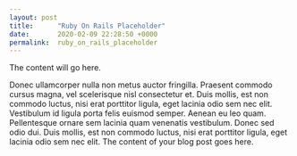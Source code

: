 ```yaml
---
layout: post
title:      "Ruby On Rails Placeholder"
date:       2020-02-09 22:28:50 +0000
permalink:  ruby_on_rails_placeholder
---
```



The content will go here.

Donec ullamcorper nulla non metus auctor fringilla. Praesent commodo cursus magna, vel scelerisque nisl consectetur et. Duis mollis, est non commodo luctus, nisi erat porttitor ligula, eget lacinia odio sem nec elit. Vestibulum id ligula porta felis euismod semper. Aenean eu leo quam. Pellentesque ornare sem lacinia quam venenatis vestibulum. Donec sed odio dui. Duis mollis, est non commodo luctus, nisi erat porttitor ligula, eget lacinia odio sem nec elit.
The content of your blog post goes here.

